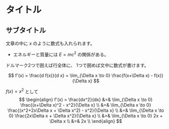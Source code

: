 # タイトル
## サブタイトル

文章の中に $x$ のように数式も入れられます。

- エネルギーと質量には $E = mc^2$ の関係がある。

ドルマーク2つで囲えば行全体に、
1つで囲めば文中に数式が書けます。

$$
f'(x) = \frac{d f(x)}{d x} = \lim_{\Delta x \to 0} \frac{f(x+\Delta x) - f(x)}{\Delta x}
$$

$f(x) = x^2$ として
$$
\begin{align}
f'(x) = \frac{dx^2}{dx} &=& \lim_{\Delta x \to 0} \frac{(x+\Delta x)^2 - x^2}{\Delta x} \\
&=&  \lim_{\Delta x \to 0} \frac{(x^2+2x\Delta x + \Delta x^2) - x^2}{\Delta x} \\
&=&  \lim_{\Delta x \to 0} \frac{2x\Delta x + \Delta x^2}{\Delta x} \\
&=&  \lim_{\Delta x \to 0} 2x + \Delta x \\
&=&  2x \\
\end{align}
$$
